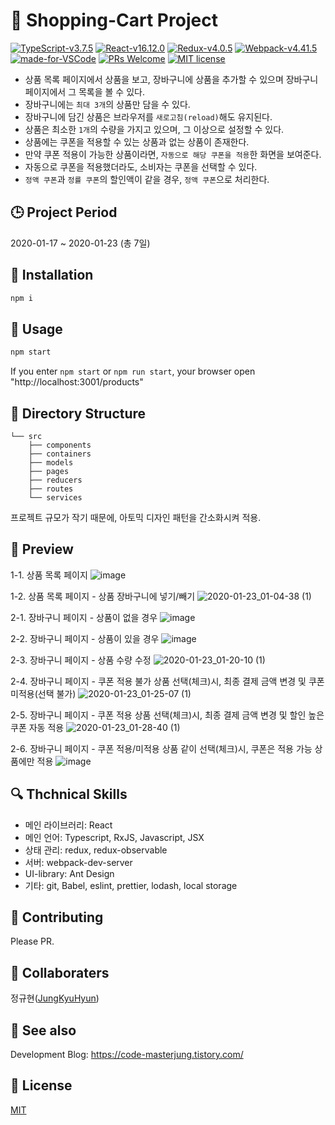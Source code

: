 # :open_book: Shopping-Cart Project 

[![TypeScript-v3.7.5](https://img.shields.io/badge/TypeScript-v3.7.5-007ACC.svg)](https://www.typescriptlang.org/)
[![React-v16.12.0](https://img.shields.io/badge/React-v16.12.0-61DAFB.svg?logo=react)](https://reactjs.org/)
[![Redux-v4.0.5](https://img.shields.io/badge/Redux-v4.0.5-764ABC.svg?logo=redux)](https://redux.js.org/)
[![Webpack-v4.41.5](https://img.shields.io/badge/Webpack-v4.41.5-8DD6F9.svg?logo=webpack)](https://webpack.js.org/)
[![made-for-VSCode](https://img.shields.io/badge/Made%20for-VSCode-007ACC.svg?logo=visualstudiocode)](https://code.visualstudio.com/)
[![PRs Welcome](https://img.shields.io/badge/PRs-welcome-brightgreen.svg?style=flat-square)](https://github.com/JungKyuHyun/Shopping-Cart/pulls)
[![MIT license](https://img.shields.io/badge/License-MIT-blue.svg)](https://github.com/JungKyuHyun/Shopping-Cart/blob/master/LICENSE)



- 상품 목록 페이지에서 상품을 보고, 장바구니에 상품을 추가할 수 있으며 장바구니 페이지에서 그 목록을 볼 수 있다. <br />
- 장바구니에는 `최대 3개`의 상품만 담을 수 있다. <br />
- 장바구니에 담긴 상품은 브라우저를 `새로고침(reload)`해도 유지된다. <br />
- 상품은 최소한 `1개`의 수량을 가지고 있으며, 그 이상으로 설정할 수 있다. <br />
- 상품에는 쿠폰을 적용할 수 있는 상품과 없는 상품이 존재한다. <br />
- 만약 쿠폰 적용이 가능한 상품이라면, `자동으로 해당 쿠폰을 적용`한 화면을 보여준다. <br />
- 자동으로 쿠폰을 적용했더라도, 소비자는 쿠폰을 선택할 수 있다. <br />
- `정액 쿠폰`과 `정률 쿠폰`의 할인액이 같을 경우, `정액 쿠폰`으로 처리한다.


## :clock3: Project Period

2020-01-17 ~ 2020-01-23 (총 7일)

## :triangular_ruler: Installation

```javascript
npm i
```

## :bell: Usage

```javascript
npm start
```

If you enter `npm start` or `npm run start`, your browser open "http://localhost:3001/products"

## :mag_right: Directory Structure

```
└── src
    ├── components
    ├── containers
    ├── models
    ├── pages
    ├── reducers
    ├── routes
    └── services
```

프로젝트 규모가 작기 때문에, 아토믹 디자인 패턴을 간소화시켜 적용.

## :penguin: Preview
1-1. 상품 목록 페이지
![image](https://user-images.githubusercontent.com/42884032/72910546-078ad700-3d7c-11ea-8b4c-833f70a42cc2.png)

1-2. 상품 목록 페이지 - 상품 장바구니에 넣기/빼기
![2020-01-23_01-04-38 (1)](https://user-images.githubusercontent.com/42884032/72910868-7f590180-3d7c-11ea-9c21-f1657ed4a895.gif)


2-1. 장바구니 페이지 - 상품이 없을 경우
![image](https://user-images.githubusercontent.com/42884032/72911007-b6c7ae00-3d7c-11ea-9c1d-31245d9907d1.png)


2-2. 장바구니 페이지 - 상품이 있을 경우
![image](https://user-images.githubusercontent.com/42884032/72911783-f642ca00-3d7d-11ea-8e57-48917e6c750c.png)


2-3. 장바구니 페이지 - 상품 수량 수정
![2020-01-23_01-20-10 (1)](https://user-images.githubusercontent.com/42884032/72912282-c34d0600-3d7e-11ea-8778-e38380952791.gif)


2-4. 장바구니 페이지 - 쿠폰 적용 불가 상품 선택(체크)시, 최종 결제 금액 변경 및 쿠폰 미적용(선택 불가)
![2020-01-23_01-25-07 (1)](https://user-images.githubusercontent.com/42884032/72912667-5128f100-3d7f-11ea-9385-c25ca5e371fd.gif)


2-5. 장바구니 페이지 - 쿠폰 적용 상품 선택(체크)시, 최종 결제 금액 변경 및 할인 높은 쿠폰 자동 적용
![2020-01-23_01-28-40 (1)](https://user-images.githubusercontent.com/42884032/72912999-d8766480-3d7f-11ea-8e30-779b9de3af56.gif)


2-6. 장바구니 페이지 - 쿠폰 적용/미적용 상품 같이 선택(체크)시, 쿠폰은 적용 가능 상품에만 적용
![image](https://user-images.githubusercontent.com/42884032/72913416-75390200-3d80-11ea-89eb-aa0e3afc0da8.png)


## :mag: Thchnical Skills

- 메인 라이브러리: React
- 메인 언어: Typescript, RxJS, Javascript, JSX
- 상태 관리: redux, redux-observable
- 서버: webpack-dev-server
- UI-library: Ant Design
- 기타: git, Babel, eslint, prettier, lodash, local storage

## :pray: Contributing

Please PR.

## :trident: Collaboraters

정규현([JungKyuHyun](https://github.com/JungKyuHyun))

## :eyes: See also

Development Blog: https://code-masterjung.tistory.com/

## :traffic_light: License

[MIT](LICENSE)
